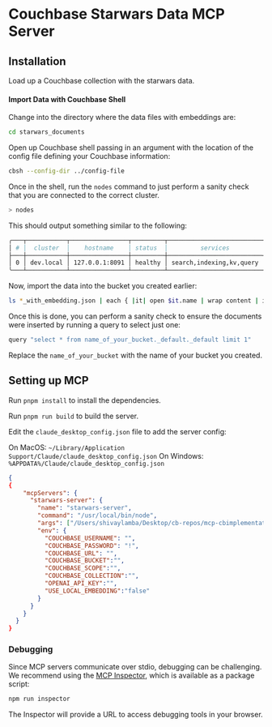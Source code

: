 # Couchbase Starwars Data MCP Server

## Installation

Load up a Couchbase collection with the starwars data.

#### Import Data with Couchbase Shell

Change into the directory where the data files with embeddings are:

```bash
cd starwars_documents
```

Open up Couchbase shell passing in an argument with the location of the config file defining your Couchbase information:

```bash
cbsh --config-dir ../config-file
```

Once in the shell, run the `nodes` command to just perform a sanity check that you are connected to the correct cluster.

```bash
> nodes
```

This should output something similar to the following:

```bash
╭───┬───────────┬────────────────┬─────────┬──────────────────────────┬───────────────────────┬───────────────────────────┬──────────────┬─────────────┬─────────╮
│ # │  cluster  │    hostname    │ status  │         services         │        version        │            os             │ memory_total │ memory_free │ capella │
├───┼───────────┼────────────────┼─────────┼──────────────────────────┼───────────────────────┼───────────────────────────┼──────────────┼─────────────┼─────────┤
│ 0 │ dev.local │ 127.0.0.1:8091 │ healthy │ search,indexing,kv,query │ 8.0.0-1246-enterprise │ x86_64-apple-darwin19.6.0 │  34359738368 │ 12026126336 │ false   │
╰───┴───────────┴────────────────┴─────────┴──────────────────────────┴───────────────────────┴───────────────────────────┴──────────────┴─────────────┴─────────╯
```

Now, import the data into the bucket you created earlier:

```bash
ls *_with_embedding.json | each { |it| open $it.name | wrap content | insert id $in.content._default.name } | doc upsert
```

Once this is done, you can perform a sanity check to ensure the documents were inserted by running a query to select just one:

```bash
query "select * from name_of_your_bucket._default._default limit 1"
```

Replace the `name_of_your_bucket` with the name of your bucket you created.

## Setting up MCP 

Run `pnpm install` to install the dependencies.

Run `pnpm run build` to build the server.

Edit the `claude_desktop_config.json` file to add the server config:

On MacOS: `~/Library/Application Support/Claude/claude_desktop_config.json`
On Windows: `%APPDATA%/Claude/claude_desktop_config.json`

```json
{
{
    "mcpServers": {
      "starwars-server": {
        "name": "starwars-server",
        "command": "/usr/local/bin/node",
        "args": ["/Users/shivaylamba/Desktop/cb-repos/mcp-cbimplementation/datastax-mcp-monsters/build/index.js"],
        "env": {
          "COUCHBASE_USERNAME": "",
          "COUCHBASE_PASSWORD": "!",
          "COUCHBASE_URL": "",
          "COUCHBASE_BUCKET":"",
          "COUCHBASE_SCOPE":"",
          "COUCHBASE_COLLECTION":"",
          "OPENAI_API_KEY":"",
          "USE_LOCAL_EMBEDDING":"false"
        }
      }
    }
  }
}
```

### Debugging

Since MCP servers communicate over stdio, debugging can be challenging. We recommend using the [MCP Inspector](https://github.com/modelcontextprotocol/inspector), which is available as a package script:

```bash
npm run inspector
```

The Inspector will provide a URL to access debugging tools in your browser.

